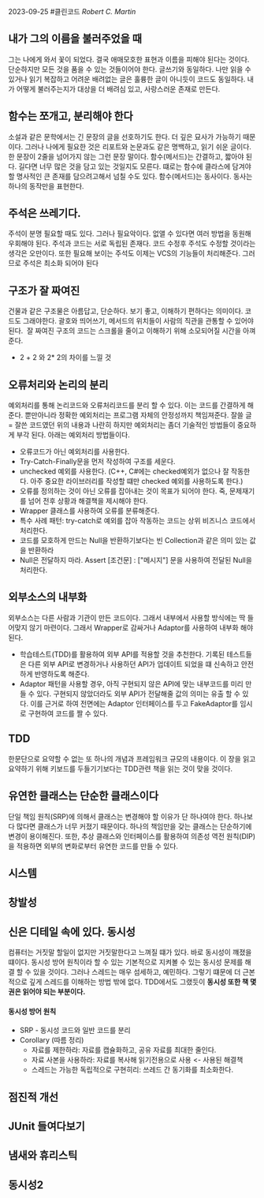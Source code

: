 2023-09-25
#클린코드 
*Robert C. Martin*
## 내가 그의 이름을 불러주었을 때
그는 나에게 와서 꽃이 되었다.
결국 애매모호한 표현과 이름을 피해야 된다는 것이다. 단순하지만 모든 것을 품을 수 있는 것들이어야 한다. 글쓰기와 동일하다. 나만 읽을 수 있거나 읽기 복잡하고 어려운 배려없는 글은 훌륭한 글이 아니듯이 코드도 동일하다. 내가 어떻게 불러주는지가 대상을 더 배려심 있고, 사랑스러운 존재로 만든다.
## 함수는 쪼개고, 분리해야 한다
소설과 같은 문학에서는 긴 문장의 글을 선호하기도 한다. 더 깊은 묘사가 가능하기 때문이다. 그러나 나에게 필요한 것은 리포트와 논문과도 같은 명백하고, 읽기 쉬운 글이다. 한 문장이 2줄을 넘어가지 않는 그런 문장 말이다. 
함수(메서드)는 간결하고, 짧아야 된다. 길다면 너무 많은 것을 담고 있는 것일지도 모른다. 떄로는 함수에 클라스에 담겨야할 명사적인 큰 존재를 담으려고해서 넘칠 수도 있다. 함수(메서드)는 동사이다. 동사는 하나의 동작만을 표현한다.
## 주석은 쓰레기다.
주석이 분명 필요할 때도 있다. 그러나 필요악이다. 없앨 수 있다면 여러 방법을 동원해 우회해야 된다. 주석과 코드는 서로 독립된 존재다. 코드 수정후 주석도 수정할 것이라는 생각은 오만이다. 또한 필요해 보이는 주석도 이제는 VCS의 기능들이 처리해준다. 그러므로 주석은 최소화 되어야 된다
## 구조가 잘 짜여진
건물과 같은 구조물은 아름답고, 단순하다. 보기 좋고, 이해하기 편하다는 의미이다.
코드도 그래야한다. 괄호와 띄어쓰기, 메서드의 위치들이 사람의 직관을 관통할 수 있어야 된다.  잘 짜여진 구조의 코드는 스크롤을 줄이고 이해하기 위해 소모되어질 시간을 아껴준다.
- 2 + 2 와 2$*$ 2의 차이를 느낄 것 
## 오류처리와 논리의 분리
예외처리를 통해 논리코드와 오류처리코드를 분리 할 수 있다. 이는 코드를 간결하게 해준다. 뿐만아니라 정확한 예외처리는 프로그램 자체의 안정성까지 책임져준다. 잘쓸 글 = 잘쓴 코드였던 위의 내용과 나란히 하지만 예외처리는 좀더 기술적인 방법들이 중요하게 부각 된다.
아래는 예외처리 방법들이다.
- 오류코드가 아닌 예외처리를 사용한다.
- Try-Catch-Finally문을 먼저 작성하여 구조를 세운다.
- unchecked 예외를 사용한다. (C++, C#에는 checked예외가 없으나 잘 작동한다. 아주 중요한 라이브러리를 작성할 떄만 checked 예외를 사용하도록 한다.)
- 오류를 정의하는 것이 아닌 오류를 잡아내는 것이 목표가 되어야 한다. 죽, 문제재기를 넘어 전후 상황과 해결책을 제시해야 한다.
- Wrapper 클래스를 사용하여 오류를 분류해준다. 
- 특수 사례 패턴: try-catch로 예외를 잡아 작동하는 코드는 상위 비즈니스 코드에서 처리한다.
- 코드를 모호하게 만드는 Null을 반환하기보다는 빈 Collection과 같은 의미 있는 값을 반환하라
- Null은 전달하지 마라. Assert [조건문] : ["메시지"] 문을 사용하여 전달된 Null을 처리한다.
## 외부소스의 내부화
외부소스는 다른 사람과 기관이 만든 코드이다. 그래서 내부에서 사용할 방식에는 딱 들어맞지 않기 마련이다. 그래서 Wrapper로 감싸거나 Adaptor를 사용하여 내부화 해야된다.
- 학습테스트(TDD)를 활용하여 외부 API를 적용할 것을 추천한다. 기록된 테스트들은 다른 외부 API로 변경하거나 사용하던 API가 업데이트 되었을 떄 신속하고 안전하게 반영하도록 해준다.
- Adaptor 패턴을 사용할 경우, 아직 구현되지 않은 API에 맞는 내부코드를 미리 만들  수 있다. 구현되지 않았더라도 외부 API가 전달해줄 값의 의미는 유출 할 수 있다. 이를 근거로 하여 전면에는 Adaptor 인터페이스를 두고 FakeAdaptor를 임시로 구현하여 코드를 짤 수 있다.
## TDD 
한문단으로 요약할 수 없는 또 하나의 개념과 프레임워크 규모의 내용이다.
이 장을 읽고 요약하기 위해 키보드를 두들기기보다는 TDD관련 책을 읽는 것이 맞을 것이다.
## 유연한 클래스는 단순한 클래스이다
단일 책임 원칙(SRP)에 의해서 클래스는 변경해야 할 이유가 단 하나여야 한다. 하나보다 많다면 클래스가 너무 커졌기 때문이다. 하나의 책임만을 갖는 클래스는 단순하기에 변경이 용이해진다. 
또한, 추상 클래스와 인터페이스를 활용하여 의존성 역전 원칙(DIP)을 적용하면 외부의 변화로부터 유연한 코드를 만들 수 있다.





## 시스템
## 창발성

## 신은 디테일 속에 있다. 동시성
컴퓨터는 거짓말 할일이 없지만 거짓말한다고 느껴질 떄가 있다. 바로 동시성이 꺠졌을 떄이다.
동시성 방어 원칙이라 할 수 있는 기본적으로 지켜볼 수 있는 동시성 문제를 해결 할 수 있을 것이다. 그러나 스레드는 매우 섬세하고, 예민하다. 그렇기 떄문에 더 근본적으로 깊게 스레드를 이해하는 방법 밖에 없다. TDD에서도 그랬듯이 **동시성 또한 책 몇권은 읽어야 되는 부분이다.**
#### 동시성 방어 원칙
- SRP - 동시성 코드와 일반 코드를 분리 
- Corollary (따름 정리)
	- 자료를 제한하라: 자료를 캡슐화하고, 공유 자료를 최대한 줄인다.
	- 자료 사본을 사용하라: 자료를 복사해 읽기전용으로 사용 <- 사용된 해결책
	- 스레드는 가능한 독립적으로 구현히리: 쓰레드 간 동기화를 최소화한다.
## 점진적 개선

## JUnit 들여다보기
## 냄새와 휴리스틱
## 동시성2

